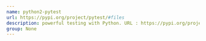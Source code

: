 ```yaml
---
name: python2-pytest
url: https://pypi.org/project/pytest/#files
description: powerful testing with Python. URL : https://pypi.org/project/pytest/#files Groups : None
group: None
---
```


